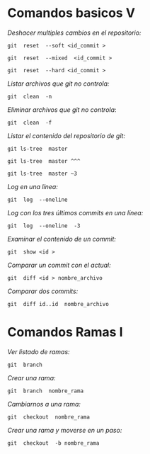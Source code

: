 
# Comandos basicos V

*Deshacer multiples cambios en el repositorio:*

`git  reset  --soft <id_commit >`

`git  reset  --mixed  <id_commit >`

`git  reset  --hard <id_commit >`

*Listar archivos que git no controla:*

`git  clean  -n`

*Eliminar archivos que git no controla*:

`git  clean  -f`

*Listar el contenido del repositorio de git:*

`git ls-tree  master`

`git ls-tree  master ^^^`

`git ls-tree  master ~3`

*Log en una línea:*

`git  log  --oneline`

*Log con los tres últimos commits en una línea:*

`git  log  --oneline  -3`

*Examinar el contenido de un commit:*

`git  show <id >`

*Comparar un commit con el actual:*

`git  diff <id > nombre_archivo`

*Comparar dos commits:*

`git  diff id..id  nombre_archivo`

# Comandos Ramas I

*Ver listado de ramas:*

`git  branch`

*Crear una rama:*

`git  branch  nombre_rama`

*Cambiarnos a una rama:*

`git  checkout  nombre_rama`

*Crear una rama y moverse en un paso:*

`git  checkout  -b nombre_rama`
